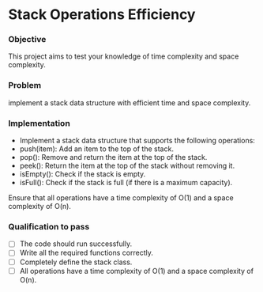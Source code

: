 # Stack Operations Efficiency

### Objective
This project aims to test your knowledge of time complexity and space complexity.

### Problem
implement a stack data structure with efficient time and space complexity.

### Implementation

- Implement a stack data structure that supports the following operations:
- push(item): Add an item to the top of the stack.
- pop(): Remove and return the item at the top of the stack.
- peek(): Return the item at the top of the stack without removing it.
- isEmpty(): Check if the stack is empty.
- isFull(): Check if the stack is full (if there is a maximum capacity).

Ensure that all operations have a time complexity of O(1) and a space complexity of O(n).


### Qualification to pass
 - [ ] The code should run successfully.
 - [ ] Write all the required functions correctly.
 - [ ] Completely define the stack class.
 - [ ] All operations have a time complexity of O(1) and a space complexity of O(n). 
